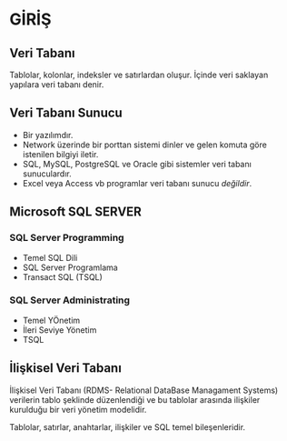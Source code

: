 # GİRİŞ

## Veri Tabanı
Tablolar, kolonlar, indeksler ve satırlardan oluşur. İçinde veri saklayan yapılara veri tabanı denir.

## Veri Tabanı Sunucu
- Bir yazılımdır.
- Network üzerinde bir porttan sistemi dinler ve gelen komuta göre istenilen bilgiyi iletir.
- SQL, MySQL, PostgreSQL ve Oracle gibi sistemler veri tabanı sunuculardır.
- Excel veya Access vb programlar veri tabanı sunucu *değildir*.

## Microsoft SQL SERVER

### SQL Server Programming
 - Temel SQL Dili
 - SQL Server Programlama
 - Transact SQL (TSQL)
   
### SQL Server Administrating
- Temel YÖnetim
- İleri Seviye Yönetim
- TSQL

## İlişkisel Veri Tabanı
İlişkisel Veri Tabanı (RDMS- Relational DataBase Managament Systems) verilerin tablo şeklinde düzenlendiği ve bu tablolar arasında ilişkiler kurulduğu bir veri yönetim modelidir.

Tablolar, satırlar, anahtarlar, ilişkiler ve SQL temel bileşenleridir.


